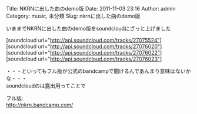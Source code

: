 Title: NKRNに出した曲のdemo版
Date: 2011-11-03 23:16
Author: admin
Category: music, 未分類
Slug: nkrnに出した曲のdemo版

いままでNKRNに出した曲のdemo版をsoundcloudにざっと上げました

[soundcloud url="http://api.soundcloud.com/tracks/27075524"]  
[soundcloud url="http://api.soundcloud.com/tracks/27076020"]  
[soundcloud url="http://api.soundcloud.com/tracks/27076022"]  
[soundcloud url="http://api.soundcloud.com/tracks/27076023"]

・・・といってもフル版が公式のbandcampで聞けるんであんまり意味はないかな・・・  
soundcloudのは露出用ってことで

フル版:  
<http://nkrn.bandcamp.com/>
